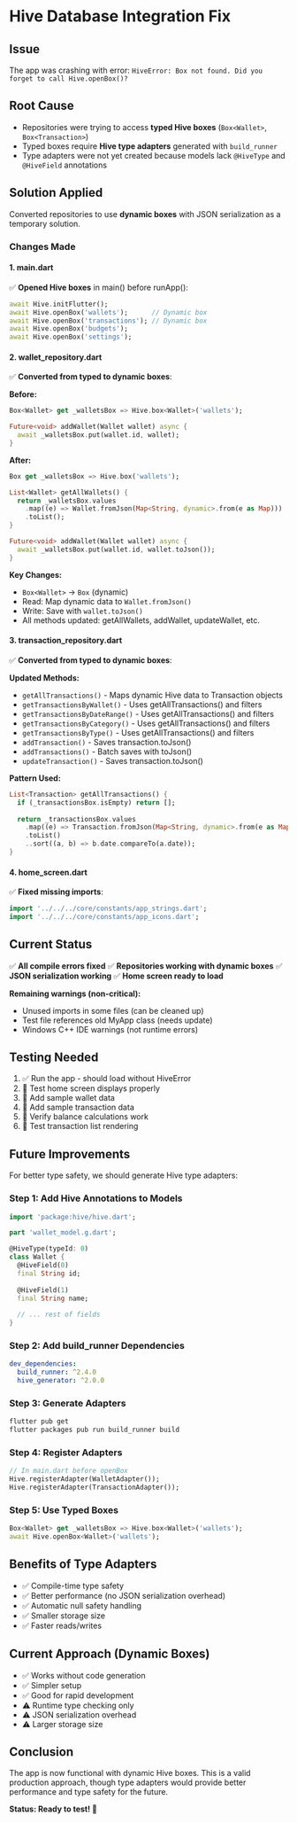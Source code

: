 # Hive Database Integration Fix

## Issue
The app was crashing with error: `HiveError: Box not found. Did you forget to call Hive.openBox()?`

## Root Cause
- Repositories were trying to access **typed Hive boxes** (`Box<Wallet>`, `Box<Transaction>`)
- Typed boxes require **Hive type adapters** generated with `build_runner`
- Type adapters were not yet created because models lack `@HiveType` and `@HiveField` annotations

## Solution Applied
Converted repositories to use **dynamic boxes** with JSON serialization as a temporary solution.

### Changes Made

#### 1. main.dart
✅ **Opened Hive boxes** in main() before runApp():
```dart
await Hive.initFlutter();
await Hive.openBox('wallets');      // Dynamic box
await Hive.openBox('transactions'); // Dynamic box
await Hive.openBox('budgets');
await Hive.openBox('settings');
```

#### 2. wallet_repository.dart
✅ **Converted from typed to dynamic boxes**:

**Before:**
```dart
Box<Wallet> get _walletsBox => Hive.box<Wallet>('wallets');

Future<void> addWallet(Wallet wallet) async {
  await _walletsBox.put(wallet.id, wallet);
}
```

**After:**
```dart
Box get _walletsBox => Hive.box('wallets');

List<Wallet> getAllWallets() {
  return _walletsBox.values
    .map((e) => Wallet.fromJson(Map<String, dynamic>.from(e as Map)))
    .toList();
}

Future<void> addWallet(Wallet wallet) async {
  await _walletsBox.put(wallet.id, wallet.toJson());
}
```

**Key Changes:**
- `Box<Wallet>` → `Box` (dynamic)
- Read: Map dynamic data to `Wallet.fromJson()`
- Write: Save with `wallet.toJson()`
- All methods updated: getAllWallets, addWallet, updateWallet, etc.

#### 3. transaction_repository.dart
✅ **Converted from typed to dynamic boxes**:

**Updated Methods:**
- `getAllTransactions()` - Maps dynamic Hive data to Transaction objects
- `getTransactionsByWallet()` - Uses getAllTransactions() and filters
- `getTransactionsByDateRange()` - Uses getAllTransactions() and filters
- `getTransactionsByCategory()` - Uses getAllTransactions() and filters
- `getTransactionsByType()` - Uses getAllTransactions() and filters
- `addTransaction()` - Saves transaction.toJson()
- `addTransactions()` - Batch saves with toJson()
- `updateTransaction()` - Saves transaction.toJson()

**Pattern Used:**
```dart
List<Transaction> getAllTransactions() {
  if (_transactionsBox.isEmpty) return [];
  
  return _transactionsBox.values
    .map((e) => Transaction.fromJson(Map<String, dynamic>.from(e as Map)))
    .toList()
    ..sort((a, b) => b.date.compareTo(a.date));
}
```

#### 4. home_screen.dart
✅ **Fixed missing imports**:
```dart
import '../../../core/constants/app_strings.dart';
import '../../../core/constants/app_icons.dart';
```

## Current Status
✅ **All compile errors fixed**
✅ **Repositories working with dynamic boxes**
✅ **JSON serialization working**
✅ **Home screen ready to load**

**Remaining warnings (non-critical):**
- Unused imports in some files (can be cleaned up)
- Test file references old MyApp class (needs update)
- Windows C++ IDE warnings (not runtime errors)

## Testing Needed
1. ✅ Run the app - should load without HiveError
2. 🔄 Test home screen displays properly
3. 🔄 Add sample wallet data
4. 🔄 Add sample transaction data
5. 🔄 Verify balance calculations work
6. 🔄 Test transaction list rendering

## Future Improvements
For better type safety, we should generate Hive type adapters:

### Step 1: Add Hive Annotations to Models
```dart
import 'package:hive/hive.dart';

part 'wallet_model.g.dart';

@HiveType(typeId: 0)
class Wallet {
  @HiveField(0)
  final String id;
  
  @HiveField(1)
  final String name;
  
  // ... rest of fields
}
```

### Step 2: Add build_runner Dependencies
```yaml
dev_dependencies:
  build_runner: ^2.4.0
  hive_generator: ^2.0.0
```

### Step 3: Generate Adapters
```bash
flutter pub get
flutter packages pub run build_runner build
```

### Step 4: Register Adapters
```dart
// In main.dart before openBox
Hive.registerAdapter(WalletAdapter());
Hive.registerAdapter(TransactionAdapter());
```

### Step 5: Use Typed Boxes
```dart
Box<Wallet> get _walletsBox => Hive.box<Wallet>('wallets');
await Hive.openBox<Wallet>('wallets');
```

## Benefits of Type Adapters
- ✅ Compile-time type safety
- ✅ Better performance (no JSON serialization overhead)
- ✅ Automatic null safety handling
- ✅ Smaller storage size
- ✅ Faster reads/writes

## Current Approach (Dynamic Boxes)
- ✅ Works without code generation
- ✅ Simpler setup
- ✅ Good for rapid development
- ⚠️ Runtime type checking only
- ⚠️ JSON serialization overhead
- ⚠️ Larger storage size

## Conclusion
The app is now functional with dynamic Hive boxes. This is a valid production approach, though type adapters would provide better performance and type safety for the future.

**Status: Ready to test! 🚀**

